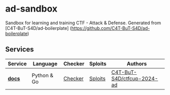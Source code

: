 # ad-sandbox 

Sandbox for learning and training CTF - Attack & Defense. Generated from [C4T-BuT-S4D/ad-boilerplate] (https://github.com/C4T-BuT-S4D/ad-boilerplate)

## Services

| Service                            | Language    | Checker                       | Sploits                      | Authors                                                  |
|------------------------------------|-------------|-------------------------------|------------------------------|----------------------------------------------------------|
| **[docs](services/docs/)**         | Python & Go | [Checker](checkers/docs/)     | [Sploits](sploits/docs/)     | [C4T-BuT-S4D/ctfcup-2024-ad](https://github.com/C4T-BuT-S4D/ctfcup-2024-ad) |
